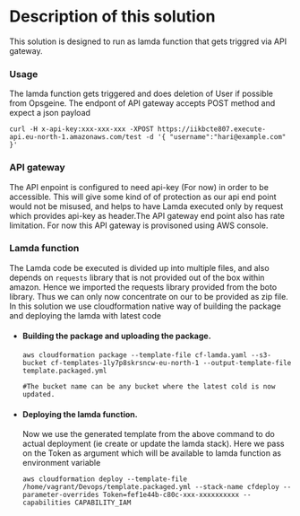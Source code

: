 # Description of this solution
This solution is designed to run as lamda function that gets triggred via API gateway.

### Usage
The lamda function gets triggered and does deletion of User if possible from Opsgeine. The endpont of API gateway accepts POST method and expect a json payload

```
curl -H x-api-key:xxx-xxx-xxx -XPOST https://iikbcte807.execute-api.eu-north-1.amazonaws.com/test -d '{ "username":"hari@example.com" }'
```

### API gateway
The API enpoint is configured to  need api-key (For now) in order to be accessible. This will give some kind of of protection as our api end point would not be misused, and helps to have Lamda executed only by request which provides api-key as header.The API gateway end point also has rate limitation. For now this API gateway is provisoned using AWS console. 


### Lamda function
The Lamda code  be executed is divided up into multiple files, and also depends on `requests` library that is not provided out of the box  within  amazon. Hence we imported the requests library provided from the boto library. Thus we can only now concentrate on our to be provided as zip file. In this solution we use cloudformation native way of building the package and deploying the lamda with latest code

* #### Building the package and uploading the package.
  ```
  aws cloudformation package --template-file cf-lamda.yaml --s3-bucket cf-templates-1ly7p8skrsncw-eu-north-1 --output-template-file template.packaged.yml

  #The bucket name can be any bucket where the latest cold is now updated.
  ```
* #### Deploying the lamda function.
  Now we use the generated template from the above command to do actual deployment (ie create or update the lamda stack). Here we pass on the Token as argument which will be available to lamda function as  environment variable

  ```
  aws cloudformation deploy --template-file /home/vagrant/Devops/template.packaged.yml --stack-name cfdeploy --parameter-overrides Token=fef1e44b-c80c-xxx-xxxxxxxxxx --capabilities CAPABILITY_IAM 

  ```
